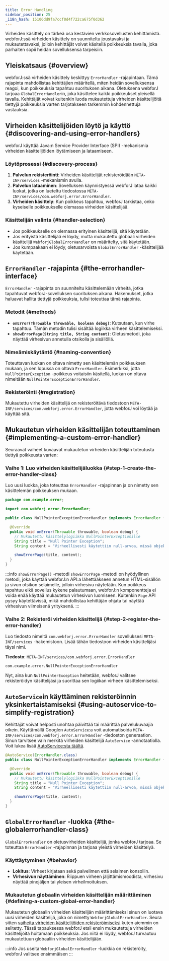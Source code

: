 ```yaml
---
title: Error Handling
sidebar_position: 25
_i18n_hash: 15106dd9fa7ccf0d4f722ca675f0d362
---
```

Virheiden käsittely on tärkeä osa kestävien verkkosovellusten kehittämistä. webforJ:ssä virheiden käsittely on suunniteltu joustavaksi ja mukautettavaksi, jolloin kehittäjät voivat käsitellä poikkeuksia tavalla, joka parhaiten sopii heidän sovelluksensa tarpeisiin.

## Yleiskatsaus {#overview}

webforJ:ssä virheiden käsittely keskittyy `ErrorHandler` -rajapintaan. Tämä rajapinta mahdollistaa kehittäjien määritellä, miten heidän sovelluksensa reagoi, kun poikkeuksia tapahtuu suorituksen aikana. Oletuksena webforJ tarjoaa `GlobalErrorHandler`in, joka käsittelee kaikki poikkeukset yleisellä tavalla. Kehittäjät voivat kuitenkin luoda mukautettuja virheiden käsittelijöitä tiettyjä poikkeuksia varten tarjotakseen tarkemmin kohdennettuja vastauksia.

## Virheiden käsittelijöiden löytö ja käyttö {#discovering-and-using-error-handlers}

webforJ käyttää Java:n Service Provider Interface (SPI) -mekanismia virheiden käsittelijöiden löytämiseen ja lataamiseen.

### Löytöprosessi {#discovery-process}

1. **Palvelun rekisteröinti**: Virheiden käsittelijät rekisteröidään `META-INF/services` -mekanismin avulla.
2. **Palvelun lataaminen**: Sovelluksen käynnistyessä webforJ lataa kaikki luokat, jotka on lueteltu tiedostossa `META-INF/services/com.webforj.error.ErrorHandler`.
3. **Virheiden käsittely**: Kun poikkeus tapahtuu, webforJ tarkistaa, onko kyseiselle poikkeukselle olemassa virheiden käsittelijää.

### Käsittelijän valinta {#handler-selection}

- Jos poikkeukselle on olemassa erityinen käsittelijä, sitä käytetään.
- Jos erityistä käsittelijää ei löydy, mutta mukautettu globaali virheiden käsittelijä `WebforjGlobalErrorHandler` on määritelty, sitä käytetään.
- Jos kumpaakaan ei löydy, oletusarvoista `GlobalErrorHandler` -käsittelijää käytetään.

## `ErrorHandler` -rajapinta {#the-errorhandler-interface}

`ErrorHandler` -rajapinta on suunniteltu käsittelemään virheitä, jotka tapahtuvat webforJ-sovelluksen suorituksen aikana. Hakemukset, jotka haluavat hallita tiettyjä poikkeuksia, tulisi toteuttaa tämä rajapinta.

### Metodit {#methods}

- **`onError(Throwable throwable, boolean debug)`**: Kutsutaan, kun virhe tapahtuu. Tämän metodin tulisi sisältää logiikka virheen käsittelemiseksi.
- **`showErrorPage(String title, String content)`**: Oletusmetodi, joka näyttää virhesivun annetulla otsikolla ja sisällöllä.

### Nimeämiskäytäntö {#naming-convention}

Toteuttavan luokan on oltava nimetty sen käsittelemän poikkeuksen mukaan, ja sen lopussa on oltava `ErrorHandler`. Esimerkiksi, jotta `NullPointerException` -poikkeus voitaisiin käsitellä, luokan on oltava nimeltään `NullPointerExceptionErrorHandler`.

### Rekisteröinti {#registration}

Mukautettu virheiden käsittelijä on rekisteröitävä tiedostoon `META-INF/services/com.webforj.error.ErrorHandler`, jotta webforJ voi löytää ja käyttää sitä.

## Mukautetun virheiden käsittelijän toteuttaminen {#implementing-a-custom-error-handler}

Seuraavat vaiheet kuvaavat mukautetun virheiden käsittelijän toteutusta tiettyä poikkeusta varten:

### Vaihe 1: Luo virheiden käsittelijäluokka {#step-1-create-the-error-handler-class}

Luo uusi luokka, joka toteuttaa `ErrorHandler` -rajapinnan ja on nimetty sen käsittelemän poikkeuksen mukaan.

```java
package com.example.error;

import com.webforj.error.ErrorHandler;

public class NullPointerExceptionErrorHandler implements ErrorHandler {

  @Override
  public void onError(Throwable throwable, boolean debug) {
    // Mukautettu käsittelylogiikka NullPointerExceptionille
    String title = "Null Pointer Exception";
    String content = "Virheellisesti käytettiin null-arvoa, missä objekti tarvitaan.";

    showErrorPage(title, content);
  }
}
```

:::info `showErrorPage()` -metodi
`showErrorPage` -metodi on hyödyllinen metodi, joka käyttää webforJ:n API:a lähettääkseen annetun HTML-sisällön ja sivun otsikon selaimelle, jolloin virhesivu näytetään. Kun poikkeus tapahtuu eikä sovellus kykene palautumaan, webforJ:n komponentteja ei voida enää käyttää mukautetun virhesivun luomiseen. Kuitenkin `Page` API pysyy käytettävissä, mikä mahdollistaa kehittäjän ohjata tai näyttää virhesivun viimeisenä yrityksenä.
:::

### Vaihe 2: Rekisteröi virheiden käsittelijä {#step-2-register-the-error-handler}

Luo tiedosto nimeltä `com.webforj.error.ErrorHandler` sovelluksesi `META-INF/services` -hakemistoon. Lisää tähän tiedostoon virheiden käsittelijäsi täysi nimi.

**Tiedosto**: `META-INF/services/com.webforj.error.ErrorHandler`

```
com.example.error.NullPointerExceptionErrorHandler
```

Nyt, aina kun `NullPointerException` heitetään, webforJ valitsee rekisteröidyn käsittelijäsi ja suorittaa sen logiikan virheen käsittelemiseksi.

## `AutoService`in käyttäminen rekisteröinnin yksinkertaistamiseksi {#using-autoservice-to-simplify-registration}

Kehittäjät voivat helposti unohtaa päivittää tai määrittää palvelukuvaajia oikein. Käyttämällä Googlen `AutoService`:a voit automatisoida `META-INF/services/com.webforj.error.ErrorHandler` -tiedoston generaation. Sinun tarvitsee vain merkitä virheiden käsittelijä `AutoService` -annotaatiolla. Voit lukea lisää [AutoService:sta täältä](https://github.com/google/auto/blob/main/service/README.md).

```java
@AutoService(ErrorHandler.class)
public class NullPointerExceptionErrorHandler implements ErrorHandler {

  @Override
  public void onError(Throwable throwable, boolean debug) {
    // Mukautettu käsittelylogiikka NullPointerExceptionille
    String title = "Null Pointer Exception";
    String content = "Virheellisesti käytettiin null-arvoa, missä objekti tarvitaan.";

    showErrorPage(title, content);
  }
}
```

## `GlobalErrorHandler` -luokka {#the-globalerrorhandler-class}

`GlobalErrorHandler` on oletusvirheiden käsittelijä, jonka webforJ tarjoaa. Se toteuttaa `ErrorHandler` -rajapinnan ja tarjoaa yleistä virheiden käsittelyä.

### Käyttäytyminen {#behavior}

- **Lokitus**: Virheet kirjataan sekä palvelimen että selaimen konsoliin.
- **Virhesivun näyttäminen**: Riippuen virheen jäljittämismoodista, virhesivu näyttää pinojäljen tai yleisen virheilmoituksen.

### Mukautetun globaalin virheiden käsittelijän määrittäminen {#defining-a-custom-global-error-handler}

Mukautetun globaalin virheiden käsittelijän määrittämiseksi sinun on luotava uusi virheiden käsittelijä, joka on nimetty `WebforjGlobalErrorHandler`. Seura sitten [vaiheita virheiden käsittelijöiden rekisteröimiseksi](#step-2-register-the-error-handler) kuten aiemmin on selitetty. Tässä tapauksessa webforJ etsii ensin mukautettuja virheiden käsittelijöitä hoitamaan poikkeuksia. Jos niitä ei löydy, webforJ turvautuu mukautettuun globaaliin virheiden käsittelijään.

:::info
Jos useita `WebforjGlobalErrorHandler` -luokkia on rekisteröity, webforJ valitsee ensimmäisen
:::

